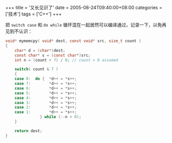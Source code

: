+++
title = '又长见识了'
date = 2005-08-24T09:40:00+08:00
categories = ['技术']
tags = ['C++']
+++

把 `switch case` 和 `do while` 循环混在一起居然可以编译通过，记录一下，以免再见到不认识：

<!--more-->

```c
void* mymemcpy( void* dest, const void* src, size_t count )
{
    char* d = (char*)dest;
    const char* s = (const char*)src;
    int n = (count + 7) / 8; // count > 0 assumed

    switch( count & 7 )
    {
    case 0:  do {  *d++ = *s++;
    case 7:        *d++ = *s++;
    case 6:        *d++ = *s++;
    case 5:        *d++ = *s++;
    case 4:        *d++ = *s++;
    case 3:        *d++ = *s++;
    case 2:        *d++ = *s++;
    case 1:        *d++ = *s++;
               } while (--n > 0);
    }

    return dest;
}
```